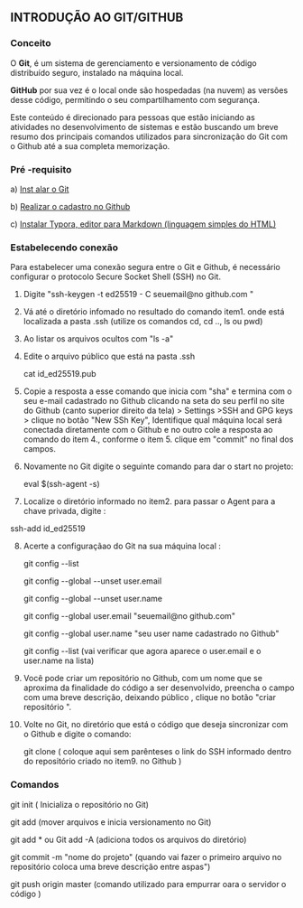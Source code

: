 ## INTRODUÇÃO AO GIT/GITHUB

### Conceito

O **Git**, é um sistema de gerenciamento e versionamento de código distribuído seguro, instalado na máquina local.

**GitHub** por sua vez é o local onde são hospedadas (na nuvem) as versões desse código, permitindo o seu compartilhamento com segurança.

Este conteúdo é direcionado para pessoas que estão iniciando as atividades no desenvolvimento de sistemas e estão buscando um breve resumo dos principais comandos utilizados para sincronização do Git com o Github até a sua completa memorização.   



### Pré -requisito

a) [Inst alar o Git](https://git-scm.com/) 

b) [Realizar o cadastro no Github](https://github.com/)

c) [Instalar Typora,  editor para  Markdown (linguagem simples do HTML)](https://typora.io/)



### Estabelecendo conexão  

Para estabelecer uma conexão segura entre o Git e Github, é necessário configurar o protocolo Secure Socket Shell (SSH) no Git.

1)  Digite "ssh-keygen -t ed25519 - C seuemail@no github.com "

2) Vá até o diretório infomado no resultado do comando item1. onde está localizada a pasta .ssh (utilize os comandos cd, cd .., ls ou pwd)

3) Ao listar os arquivos ocultos  com "ls -a"

4) Edite  o arquivo público que está na pasta .ssh 

   cat id_ed25519.pub

5) Copie a resposta a esse comando que inicia com "sha" e termina com o seu e-mail cadastrado no Github clicando na seta do seu perfil no site do Github (canto superior direito da tela) > Settings >SSH and GPG keys > clique  no botão "New SSh Key", Identifique qual máquina local será conectada diretamente com o Github e no outro cole a resposta ao comando  do item 4., conforme o item 5. clique em "commit" no final dos campos.

6) Novamente no Git digite o seguinte comando para dar o start no projeto:

   eval $(ssh-agent -s)

7)  Localize o diretório informado no item2.  para passar o Agent para a chave privada, digite :

   ssh-add id_ed25519         

8) Acerte a configuraçãao do Git na sua máquina local :

   git config --list

   git config  --global --unset user.email 

   git config  --global --unset user.name

   git config  --global user.email "seuemail@no github.com"

   git config  --global user.name "seu user name cadastrado no Github"

   git config --list   (vai verificar que agora aparece o user.email e o user.name na lista)

9) Você pode  criar um repositório no Github, com um nome que se aproxima da finalidade do código a ser desenvolvido, preencha o campo com uma breve descrição, deixando público , clique no botão "criar repositório ".

10) Volte no Git, no diretório que está o código que deseja sincronizar com o Github e digite o comando:

    git clone ( coloque aqui sem parênteses o link do SSH informado dentro do repositório criado no item9. no Github )

    

### Comandos

git init  ( Inicializa o repositório no Git)

git add (mover arquivos e inicia versionamento no Git)

git add * ou Git add -A  (adiciona todos os arquivos do diretório)

git  commit -m "nome do projeto"  (quando vai fazer o primeiro arquivo no repositório coloca uma breve descrição entre aspas")

git push origin master  (comando utilizado para empurrar oara o servidor o código )

  